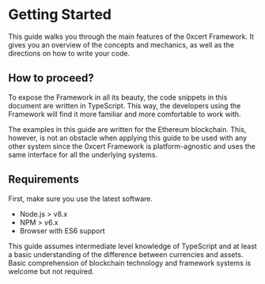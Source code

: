 # Getting Started

This guide walks you through the main features of the 0xcert Framework. It gives you an overview of the concepts and mechanics, as well as the directions on how to write your code.

## How to proceed?

To expose the Framework in all its beauty, the code snippets in this document are written in TypeScript. This way, the developers using the Framework will find it more familiar and more comfortable to work with.

The examples in this guide are written for the Ethereum blockchain. This, however, is not an obstacle when applying this guide to be used with any other system since the 0xcert Framework is platform-agnostic and uses the same interface for all the underlying systems.

## Requirements

First, make sure you use the latest software.

* Node.js > v8.x
* NPM > v6.x
* Browser with ES6 support

This guide assumes intermediate level knowledge of TypeScript and at least a basic understanding of the difference between currencies and assets. Basic comprehension of blockchain technology and framework systems is welcome but not required.